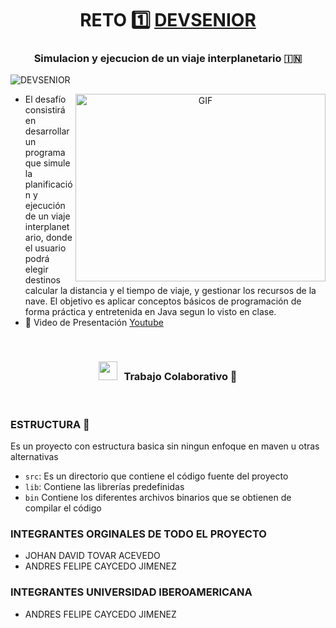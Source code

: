 

<h1 align="center">RETO 1️⃣ <a href="https://github.com/acaycedo/Viaje_Interplanetario" target="blank">
DEVSENIOR</a></h1>
<h3 align="center">Simulacion y ejecucion de un viaje interplanetario &#127470;&#127475</h3>

<p align="left"> <img src="https://komarev.com/ghpvc/?username=100rabhcsmc&label=Profile%20views&color=0e75b6&style=flat" alt="DEVSENIOR" /> </p>

<a target="_blank" align="center">
  <img align="right" top="500" height="300" width="400" alt="GIF" src="https://media.giphy.com/media/SWoSkN6DxTszqIKEqv/giphy.gif">
</a>


- El desafío consistirá en desarrollar un programa que simule la planificación y ejecución de un viaje interplanetario, donde el usuario podrá elegir destinos calcular la distancia y el tiempo de viaje, y gestionar los recursos de la nave. El objetivo es aplicar conceptos básicos de programación de forma práctica y entretenida en Java segun lo visto en clase.
- 📝 Video de Presentación [Youtube](https://youtu.be/Eb4P1QBq0Ww)
<br/>

<h3 align="center" > <img src="https://media.giphy.com/media/iY8CRBdQXODJSCERIr/giphy.gif" width="30" height="30" style="margin-right: 10px;">Trabajo Colaborativo 🤝 </h3>
<br/>

### ESTRUCTURA 📂

Es un proyecto con estructura basica sin ningun enfoque en maven u otras alternativas

- `src`: Es un directorio que contiene el código fuente del proyecto
- `lib`: Contiene las librerías predefinidas
- `bin` Contiene los diferentes archivos binarios que se obtienen de compilar el código



### INTEGRANTES ORGINALES DE TODO EL PROYECTO
 - JOHAN DAVID TOVAR ACEVEDO
 - ANDRES FELIPE CAYCEDO JIMENEZ
   
### INTEGRANTES UNIVERSIDAD IBEROAMERICANA
 - ANDRES FELIPE CAYCEDO JIMENEZ
